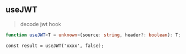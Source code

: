 ## useJWT

> decode jwt hook

```typescript
function useJWT<T = unknown>(source: string, header?: boolean): T;
```

```tsx
const result = useJWT('xxxx', false);
```
